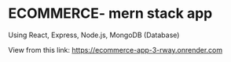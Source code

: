 # ECOMMERCE- mern stack app
Using React, Express, Node.js, MongoDB (Database)

View from this link:   https://ecommerce-app-3-rway.onrender.com
